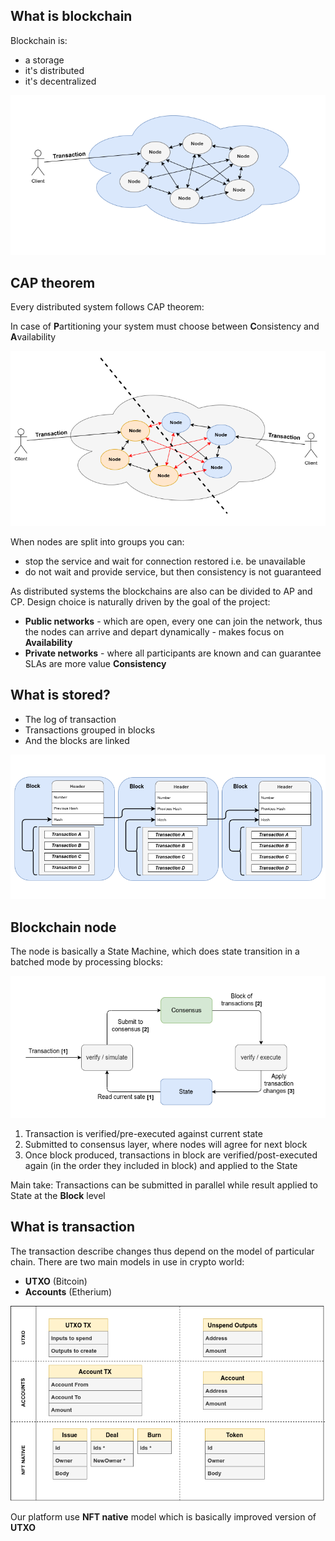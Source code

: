 ## What is blockchain

Blockchain is:

 - a storage
 - it's distributed
 - it's decentralized

  
![](img/blockchain.png)

<div style="page-break-after: always;"></div>

## CAP theorem

Every distributed system follows CAP theorem:

In case of **P**artitioning your system must choose between **C**onsistency and **A**vailability

![](img/CAP.png)

When nodes are split into groups you can:

 - stop the service and wait for connection restored i.e. be unavailable
 - do not wait and provide service, but then consistency is not guaranteed  

As distributed systems the blockchains are also can be divided to AP and CP. Design choice is naturally driven by the goal of the project:
 
 - **Public networks** - which are open, every one can join the network, thus the nodes can arrive and depart dynamically - makes focus on **Availability**
 - **Private networks** - where all participants are known and can guarantee SLAs are more value **Consistency**
 

<div style="page-break-after: always;"></div>

## What is stored?
 - The log of transaction
 - Transactions grouped in blocks
 - And the blocks are linked

![](img/BlocksOfTransactions.png)  


<div style="page-break-after: always;"></div>

## Blockchain node

The node is basically a State Machine, which does state transition in a batched mode by processing blocks:

![](img/tx-flow.png) 

 1. Transaction is verified/pre-executed against current state
 2. Submitted to consensus layer, where nodes will agree for next block 
 3. Once block produced, transactions in block are verified/post-executed again (in the order they included in block) and applied to the State 

Main take: Transactions can be submitted in parallel while result applied to State at the **Block** level

<div style="page-break-after: always;"></div>

## What is transaction

The transaction describe changes thus depend on the model of particular chain. 
There are two main models in use in crypto world:

 - **UTXO** (Bitcoin)
 - **Accounts** (Etherium)

![](img/nft_native.png)

Our platform use **NFT native** model which is basically improved version of **UTXO**


